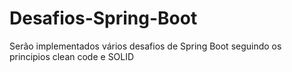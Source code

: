 # Desafios-Spring-Boot
Serão implementados vários desafios de Spring Boot seguindo os principios clean code e SOLID
